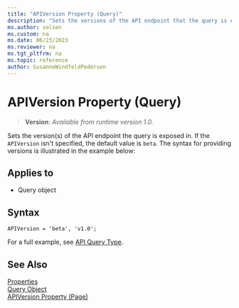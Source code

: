 ```yaml
---
title: "APIVersion Property (Query)"
description: "Sets the versions of the API endpoint that the query is exposed in."
ms.author: solsen
ms.custom: na
ms.date: 06/23/2023
ms.reviewer: na
ms.tgt_pltfrm: na
ms.topic: reference
author: SusanneWindfeldPedersen
---
```

 
# APIVersion Property (Query)
> **Version**: _Available from runtime version 1.0._ 

<!-- this topic is manually created, parent node is devenv-apiversion-property.md -->

Sets the version(s) of the API endpoint the query is exposed in. If the `APIVersion` isn't specified, the default value is `beta`. The syntax for providing versions is illustrated in the example below:

## Applies to  

- Query object 

## Syntax
```AL
APIVersion = 'beta', 'v1.0';
```

For a full example, see [API Query Type](../devenv-api-querytype.md).


## See Also  
[Properties](devenv-properties.md)   
[Query Object](../devenv-query-object.md)  
[APIVersion Property (Page)](devenv-apiversion-page-property.md)  
